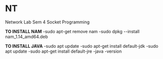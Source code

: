 # NT
Network Lab Sem 4 Socket Programming

**TO INSTALL NAM**
-sudo apt-get remove nam
-sudo dpkg --install nam_1.14_amd64.deb

**TO INSTALL JAVA**
-sudo apt update
-sudo apt-get install default-jdk
-sudo apt update
-sudo apt-get install default-jre
-java -version
